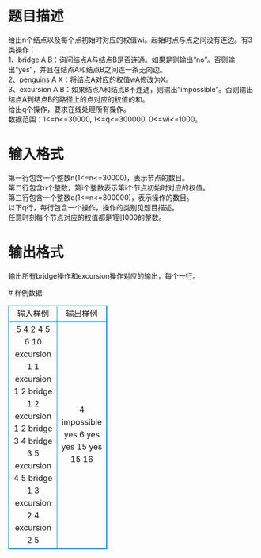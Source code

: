 # 

 
 # 题目描述 
<p>
给出n个结点以及每个点初始时对应的权值wi。起始时点与点之间没有连边。有3类操作：<br>1、bridge A B：询问结点A与结点B是否连通。如果是则输出“no”。否则输出“yes”，并且在结点A和结点B之间连一条无向边。<br>2、penguins A X：将结点A对应的权值wA修改为X。<br>3、excursion A B：如果结点A和结点B不连通，则输出“impossible”。否则输出结点A到结点B的路径上的点对应的权值的和。<br>给出q个操作，要求在线处理所有操作。<br>数据范围：1<=n<=30000, 1<=q<=300000, 0<=wi<=1000。<br></p> 

 
 # 输入格式 
<p>
第一行包含一个整数n(1<=n<=30000)，表示节点的数目。<br>第二行包含n个整数，第i个整数表示第i个节点初始时对应的权值。<br>第三行包含一个整数q(1<=n<=300000)，表示操作的数目。<br>以下q行，每行包含一个操作，操作的类别见题目描述。<br>任意时刻每个节点对应的权值都是1到1000的整数。<br></p> 

 
 # 输出格式 
<p>
输出所有bridge操作和excursion操作对应的输出，每个一行。</p> 
# 样例数据
<style>
        table,table tr th, table tr td { border:1px solid #0094ff; }
        table { width: 200px; min-height: 25px; line-height: 25px; text-align: center; border-collapse: collapse;}   
    </style>
<table>
	<tr>
		<td>输入样例</td>
		<td>输出样例</td>
	</tr>
<tr><td>5
4 2 4 5 6
10
excursion 1 1
excursion 1 2
bridge 1 2
excursion 1 2
bridge 3 4
bridge 3 5
excursion 4 5
bridge 1 3
excursion 2 4
excursion 2 5</td><td>
4
impossible
yes
6
yes
yes
15
yes
15
16</td></tr></table>
